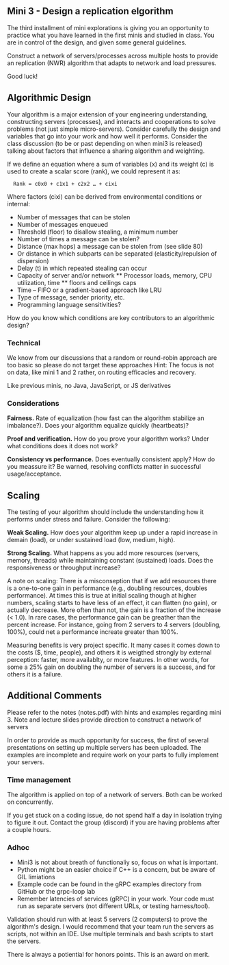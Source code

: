 ## Mini 3 - Design a replication elgorithm

The third installment of mini explorations is giving you an opportunity
to practice what you have learned in the first minis and studied in class.
You are in control of the design, and given some general guidelines.

Construct a network of servers/processes across multiple hosts to provide
an replication (NWR) algorithm that adapts to network and load pressures.

Good luck!

## Algorithmic Design

Your algorithm is a major extension of your engineering understanding,
constructing servers (processes), and interacts and cooperations to solve
problems (not just simple micro-servers). Consider carefully the design and
variables that go into your work and how well it performs. Consider the
class discussion (to be or past depending on when mini3 is released) talking
about factors that influence a sharing algorithm and weighting.

If we define an equation where a sum of variables (x) and its weight (c) is
used to create a scalar score (rank), we could represent it as:

      Rank = c0x0 + c1x1 + c2x2 … + cixi

Where factors (cixi) can be derived from environmental conditions or
internal:

- Number of messages that can be stolen
- Number of messages enqueued
- Threshold (floor) to disallow stealing, a minimum number
- Number of times a message can be stolen?
- Distance (max hops) a message can be stolen from (see slide 80)
- Or distance in which subparts can be separated (elasticity/repulsion
  of dispersion)
- Delay (t) in which repeated stealing can occur
- Capacity of server and/or network
  ** Processor loads, memory, CPU utilization, time
  ** floors and ceilings caps
- Time – FIFO or a gradient-based approach like LRU
- Type of message, sender priority, etc.
- Programming language sensitivities?

How do you know which conditions are key contributors to an algorithmic
design?

### Technical

We know from our discussions that a random or round-robin approach are
too basic so please do not target these approaches Hint: The focus is
not on data, like mini 1 and 2 rather, on routing efficacies and recovery.

Like previous minis, no Java, JavaScript, or JS derivatives

### Considerations

**Fairness.** Rate of equalization (how fast can the algorithm stabilize
an imbalance?). Does your algorithm equalize quickly (heartbeats)?

**Proof and verification.** How do you prove your algorithm works? Under
what conditions does it does not work?

**Consistency vs performance.** Does eventually consistent apply? How
do you meassure it? Be warned, resolving conflicts matter in successful
usage/acceptance.

## Scaling

The testing of your algorithm should include the understanding how it
performs under stress and failure. Consider the following:

**Weak Scaling.** How does your algorithm keep up under a rapid increase
in demain (load), or under sustained load (low, medium, high).

**Strong Scaling.** What happens as you add more resources (servers,
memory, threads) while maintaining constant (sustained) loads. Does the
responsiveness or throughput increase?

A note on scaling: There is a misconseption that if we add resources there
is a one-to-one gain in performance (e.g., doubling resources, doubles
performance). At times this is true at initial scaling though at higher
numbers, scaling starts to have less of an effect, it can flatten (no gain),
or actually decrease. More often than not, the gain is a fraction of the
increase (< 1.0). In rare cases, the performance gain can be greather than
the percent increase. For instance, going from 2 servers to 4 servers
(doubling, 100%), could net a performance increate greater than 100%.

Measuring benefits is very project specific. It many cases it comes down
to the costs ($, time, people), and others it is weigthed strongly by
external perception: faster, more availablty, or more features. In other
words, for some a 25% gain on doubling the number of servers is a success,
and for others it is a failure.

## Additional Comments

Please refer to the notes (notes.pdf) with hints and examples
regarding mini 3. Note and lecture slides provide direction to construct
a network of servers

In order to provide as much opportunity for success, the first of several
presentations on setting up multiple servers has been uploaded. The examples
are incomplete and require work on your parts to fully implement your servers.

### Time management

The algorithm is applied on top of a network of servers. Both can be worked
on concurrently.

If you get stuck on a coding issue, do not spend half a day in isolation
trying to figure it out. Contact the group (discord) if you are having
problems after a couple hours.

### Adhoc

- Mini3 is not about breath of functionaliy so, focus on what is important.
- Python might be an easier choice if C++ is a concern, but be aware of GIL
  limiations
- Example code can be found in the gRPC examples directory from GitHub or
  the grpc-loop lab
- Remember latencies of services (gRPC) in your work. Your code must run
  as separate servers (not different URLs, or testing harness/tool).

Validation should run with at least 5 servers (2 computers) to prove the
algorithm's design. I would recommend that your team run the servers as
scripts, not within an IDE. Use multiple terminals and bash scripts to start
the servers.

There is always a potiential for honors points. This is an award on merit.
